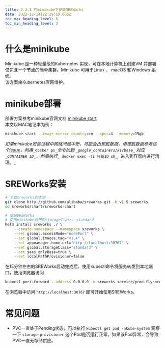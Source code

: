 ```yaml
---
title: 2.3.1 在minikube下安装SREWorks
date: 2022-12-14T22:29:19.000Z
toc_max_heading_level: 6
toc_min_heading_level: 2
---
```



<a name="TdyWR"></a>

# 什么是minikube
Minikube 是一种轻量级的Kubernetes 实现，可在本地计算机上创建VM 并部署仅包含一个节点的简单集群。Minikube 可用于Linux ， macOS 和Windows 系统。<br />该方案由Kubernetes官网维护。
<a name="BugOl"></a>

# minikube部署
部署方案参考minikube官网文档 [minikube start](https://minikube.sigs.k8s.io/docs/start/)<br />本文以MAC笔记本为例：
```bash
minikube start --image-mirror-country=cn --cpus=4 --memory=15gb
```

_如果minikube安装过程中网络问题中断，可能会出现脏数据，清理脏数据参考这个_[_Issue_](https://github.com/kubernetes/minikube/issues/4835#issuecomment-532483752)_，利用_`_docker ps_`_命令找到 _`_google_containers/kicbase_`_ 对应 _`_CONTAINER ID_`_，然后执行_`_ docker exec -ti 容器ID sh_`_ 进入到容器内进行清理。_

<a name="TEsDw"></a>

# SREWorks安装
```bash
# 下载sreworks到本地
git clone http://github.com/alibaba/sreworks.git -b v1.5 sreworks
cd sreworks/chart/sreworks-chart

# 安装SREWorks
# 使用minikube自带的storageClass: standard
helm install sreworks ./ \
    --create-namespace --namespace sreworks \
    --set global.accessMode="nodePort" \
    --set global.images.tag="v1.4" \
    --set appmanager.home.url="http://localhost:30767" \
    --set global.storageClass="standard" \
    --set saas.onlyBase=true \
    --set localPathProvisioner=false
```
在15分钟左右的SREWorks启动完成后，使用kubectl命令将服务转发到本地端口，使用浏览器访问
```bash
kubectl port-forward --address 0.0.0.0 -n sreworks service/prod-flycore-paas-frontend 30767:30767
```
在浏览器中访问 `http://localhost:30767` 即可开始使用SREWorks。

<a name="eTOcv"></a>

# 常见问题

- PVC一直处于Pending状态，可以执行 `kubectl get pod -nkube-system` 观察一下 `storage-provisioner` 这个Pod是否运行正常。如果该Pod异常，会导致PVC一直无存储供应。
